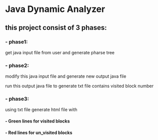 # Java Dynamic Analyzer

## this project consist of 3 phases:

### - phase1: 

get java input file from user and generate pharse tree

### - phase2: 

modify this java input file and generate new output java file

run this output java file to generate txt file contains visited block number

### - phase3:

using txt file generate html file with 

#### - Green lines for visited blocks

#### - Red lines for un_visited blocks
